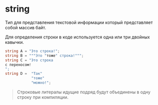 # string

Тип для представления текстовой информации который представляет собой массив байт.

Для определения строки в коде используется одна или три двойных кавычки.

```C#
string A = "Это строка!";
string B = """Это "тоже" строка!""";
string C = "Это строка
с переносом!
";
string D =  "Так"
            "тоже"
            "можно!";
```

> Строковые литералы идущие подряд будут объединены в одну строку при компиляции.

<a href="https://www.angelcode.com/angelscript/sdk/docs/manual/doc_datatypes_strings.html" />
